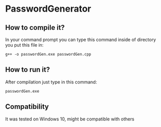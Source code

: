 # PasswordGenerator
## How to compile it?
In your command prompt you can type this command inside of directory you put this file in:
```
g++ -o passwordGen.exe passwordGen.cpp
```
## How to run it?
After compilation just type in this command:
```
passwordGen.exe
```
## Compatibility
It was tested on Windows 10, might be compatible with others
